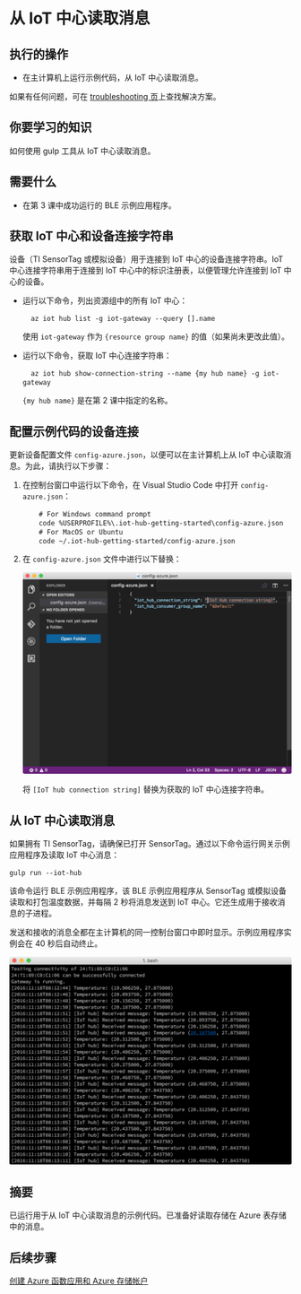 <properties
    pageTitle="从 Azure IoT 中心读取消息 | Azure"
    description="在主计算机上运行示例代码，从 IoT 中心读取消息。"
    services="iot-hub"
    documentationcenter=""
    author="shizn"
    manager="timtl"
    tags=""
    keywords="云中的数据, 云数据收集, iot 云服务, iot 数据" />
<tags
    ms.assetid="cc88be24-b5c0-4ef2-ba21-4e8f77f3e167"
    ms.service="iot-hub"
    ms.devlang="c"
    ms.topic="article"
    ms.tgt_pltfrm="na"
    ms.workload="na"
    ms.date="10/28/2016"
    wacn.date="01/23/2017"
    ms.author="xshi" />  


# 从 IoT 中心读取消息

## 执行的操作

- 在主计算机上运行示例代码，从 IoT 中心读取消息。

如果有任何问题，可在 [troubleshooting 页](/documentation/articles/iot-hub-gateway-kit-c-troubleshooting/)上查找解决方案。

## 你要学习的知识

如何使用 gulp 工具从 IoT 中心读取消息。

## 需要什么

- 在第 3 课中成功运行的 BLE 示例应用程序。

## 获取 IoT 中心和设备连接字符串

设备（TI SensorTag 或模拟设备）用于连接到 IoT 中心的设备连接字符串。IoT 中心连接字符串用于连接到 IoT 中心中的标识注册表，以便管理允许连接到 IoT 中心的设备。

- 运行以下命令，列出资源组中的所有 IoT 中心：

   
		az iot hub list -g iot-gateway --query [].name
   

    使用 `iot-gateway` 作为 `{resource group name}` 的值（如果尚未更改此值）。
    
- 运行以下命令，获取 IoT 中心连接字符串：

   
		az iot hub show-connection-string --name {my hub name} -g iot-gateway
   

    `{my hub name}` 是在第 2 课中指定的名称。

## 配置示例代码的设备连接

更新设备配置文件 `config-azure.json`，以便可以在主计算机上从 IoT 中心读取消息。为此，请执行以下步骤：

1. 在控制台窗口中运行以下命令，在 Visual Studio Code 中打开 `config-azure.json`：

   
		   # For Windows command prompt
		   code %USERPROFILE%\.iot-hub-getting-started\config-azure.json
		   # For MacOS or Ubuntu
		   code ~/.iot-hub-getting-started/config-azure.json
   

2. 在 `config-azure.json` 文件中进行以下替换：

    ![配置 azure 的屏幕截图](./media/iot-hub-gateway-kit-lessons/lesson3/config_azure.png)  


    将 `[IoT hub connection string]` 替换为获取的 IoT 中心连接字符串。

## 从 IoT 中心读取消息

如果拥有 TI SensorTag，请确保已打开 SensorTag。通过以下命令运行网关示例应用程序及读取 IoT 中心消息：


	gulp run --iot-hub


该命令运行 BLE 示例应用程序，该 BLE 示例应用程序从 SensorTag 或模拟设备读取和打包温度数据，并每隔 2 秒将消息发送到 IoT 中心。它还生成用于接收消息的子进程。

发送和接收的消息全都在主计算机的同一控制台窗口中即时显示。示例应用程序实例会在 40 秒后自动终止。

![包含已发送和已接收消息的 BLE 示例应用程序](./media/iot-hub-gateway-kit-lessons/lesson3/gulp_run_read_hub.png)  


## 摘要

已运行用于从 IoT 中心读取消息的示例代码。已准备好读取存储在 Azure 表存储中的消息。

## 后续步骤
[创建 Azure 函数应用和 Azure 存储帐户](/documentation/articles/iot-hub-gateway-kit-c-lesson4-deploy-resource-manager-template/)

<!---HONumber=Mooncake_0116_2017-->